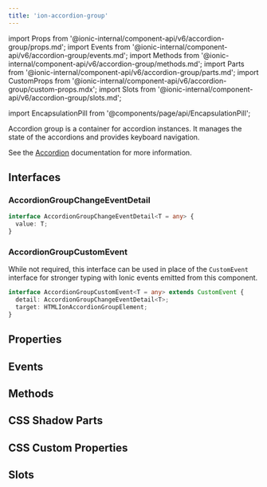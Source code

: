 ```yaml
---
title: 'ion-accordion-group'
---
```


import Props from '@ionic-internal/component-api/v6/accordion-group/props.md';
import Events from '@ionic-internal/component-api/v6/accordion-group/events.md';
import Methods from '@ionic-internal/component-api/v6/accordion-group/methods.md';
import Parts from '@ionic-internal/component-api/v6/accordion-group/parts.md';
import CustomProps from '@ionic-internal/component-api/v6/accordion-group/custom-props.mdx';
import Slots from '@ionic-internal/component-api/v6/accordion-group/slots.md';

import EncapsulationPill from '@components/page/api/EncapsulationPill';

<EncapsulationPill type="shadow" />

Accordion group is a container for accordion instances. It manages the state of the accordions and provides keyboard navigation.

See the [Accordion](./accordion) documentation for more information.

## Interfaces

### AccordionGroupChangeEventDetail

```typescript
interface AccordionGroupChangeEventDetail<T = any> {
  value: T;
}
```

### AccordionGroupCustomEvent

While not required, this interface can be used in place of the `CustomEvent` interface for stronger typing with Ionic events emitted from this component.

```typescript
interface AccordionGroupCustomEvent<T = any> extends CustomEvent {
  detail: AccordionGroupChangeEventDetail<T>;
  target: HTMLIonAccordionGroupElement;
}
```

## Properties

<Props />

## Events

<Events />

## Methods

<Methods />

## CSS Shadow Parts

<Parts />

## CSS Custom Properties

<CustomProps />

## Slots

<Slots />
